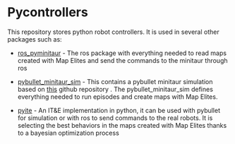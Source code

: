 # Pycontrollers

This repository stores python robot controllers. It is used in several other packages such as:

* [ros_pyminitaur](https://gitlab.inria.fr/resibots/ros_pyminitaur.git) - The ros package with everything needed to read maps created with Map Elites and send the commands to the minitaur through ros

* [pybullet_minitaur_sim](https://gitlab.inria.fr/resibots/pybullet_minitaur_sim) - This contains a pybullet minitaur simulation based on [this](https://github.com/bulletphysics/bullet3/tree/master/examples/pybullet/gym/pybullet_envs/minitaur/envs) github repository . The pybullet_minitaur_sim defines everything needed to run episodes and create maps with Map Elites.

* [pyite](https://gitlab.inria.fr/resibots/pyite.git) - An IT&E implementation in python, it can be used with pybullet for simulation or with ros to send commands to the real robots. It is selecting the best behaviors in the maps created with Map Elites thanks to a bayesian optimization process
